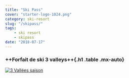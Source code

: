 ```yaml
---
title: "Ski Pass"
cover: "starter-logo-1024.png"
category: ski-resort
slug: "/skipass/"
tags:
    - ski resort
    - skipass
date: "2018-07-17"
---
```


### ++Forfait de ski 3 valleys++{.h1 .table .mx-auto}

[![3 Vallées saison](/dist/3vallees_saison2017.jpg)](/dist/3vallees_saison2017.jpg)